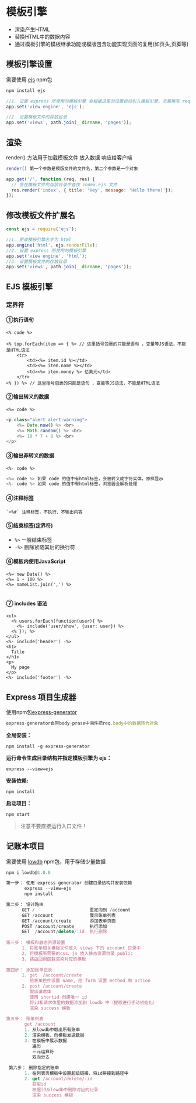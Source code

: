 # 模板引擎

- 渲染产生HTML
- 替换HTML中的数据内容
- 通过模板引擎的模板继承功能或模版包含功能实现页面的复用(如页头,页脚等)

## 模板引擎设置

需要使用 [ejs](https://www.npmjs.com/package/ejs) npm包

```js
npm install ejs
```



```js
//1. 设置 express 所使用的模板引擎 会根据这里的设置自动引入模板引擎，无需再写 require()
app.set('view engine', 'ejs');

//2. 设置模板文件的存放目录
app.set('views', path.join(__dirname, 'pages'));
```

## 渲染

render() 	方法用于加载模板文件 放入数据 响应给客户端

```js
render() 第一个参数是模版文件的文件名，第二个参数是一个对象
```



```js
app.get('/', function (req, res) {
  // 会在模板文件的存放目录中查找 index.ejs 文件
  res.render('index', { title: 'Hey', message: 'Hello there!'});
});
```

## 修改模板文件扩展名

```js
const ejs = require('ejs');

//1. 更改模板引擎名字为 html
app.engine('html', ejs.renderFile);
//2. 设置 express 所使用的模板引擎 
app.set('view engine', 'html');
//3. 设置模板文件的存放目录
app.set('views', path.join(__dirname, 'pages'));
```

## EJS 模板引擎

### 定界符

#### ①执行语句

```ejs
<% code %>
```

```ejs
<% top.forEach(item => { %>	// 这里括号包裹的只能是语句 ，变量等JS语法，不能是HTML语法
    <tr>
        <td><%= item.id %></td>
        <td><%= item.name %></td>
        <td><%= item.money %> 亿美元</td>
    </tr>
<% }) %> // 这里括号包裹的只能是语句 ，变量等JS语法，不能是HTML语法
```

#### ②输出转义的数据

```ejs
<%= code %>
```

```js
<p class="alert alert-warning">
    <%= Date.now() %> <br>
    <%= Math.random() %> <br>
    <%= 10 * 7 + 8 %> <br>
</p>
```

#### ③输出非转义的数据

```ejs
<%- code %>
```

```mjs
<%= code %> 如果 code 的值中有html标签，会被转义成字符实体，原样显示
<%- code %> 如果 code 的值中有html标签，浏览器会解析处理
```

#### ④注释标签

```ejs
`<%#` 注释标签，不执行、不输出内容
```

#### ⑤结束标签(定界符)

- `%>` 一般结束标签
- `-%>` 删除紧随其后的换行符

#### ⑥模板内使用JavaScript

```ejs
<%= new Date() %>
<%= 1 + 100 %>
<%= nameList.join(',') %>


```

#### ⑦ includes 语法

```ejs
<ul>
  <% users.forEach(function(user){ %>
    <%- include('user/show', {user: user}) %>
  <% }); %>
</ul>
<%- include('header') -%>
<h1>
  Title
</h1>
<p>
  My page
</p>
<%- include('footer') -%>
```

## Express 项目生成器

使用npm包[express-generator](https://www.npmjs.com/package/express-generator)

```js
express-generator自带body-prase中间件把req.body中的数据转为对象
```

**全局安装：**

```shell
npm install -g express-generator
```

**运行命令生成目录结构并指定模板引擎为 ejs：**

```shell
express --view=ejs
```

**安装依赖:**

```shell
npm install
```

**启动项目：**

```shell
npm start
```

> 注意不要直接运行入口文件！



## 记账本项目

需要使用 [lowdb](https://www.npmjs.com/package/lowdb/v/1.0.0) npm包，用于存储少量数据

```js
npm i lowdb@1.0.0 
```

```js
第一步： 使用 express-generator 创建目录结构并安装依赖
	   express --view=ejs
	   npm install

第二步： 设计路由
      GET /  				    重定向到 /account
      GET /account			    展示账单列表
      GET /account/create       添加表单页面
      POST /account/create  	执行添加
      GET  /account/delete/:id  执行删除	
   
第三步： 模板和静态资源设置
	  1. 将账单相关模板文件放入 views 下的 account 目录中
	  2. 将模板所需要的css、js 放入静态资源目录 public
	  3. 路由回调函数渲染对应的模板
	  
第四步： 添加账单记录
      1. get  /account/create 
         给表单控件设置 name, 给 form 设置 method 和 action
      2. post /account/create  
         取出请求体
         使用 shortid 创建唯一 id
         将id和请求体里的数据添加到 lowdb 中（提取进行手动初始化）
         渲染 success 模板
         
第五步： 账单列表
       get /account
       1. 从lowdb中取出所有账单
       2. 渲染模板，向模板发送数据
       3. 在模板中展示数据
          遍历
          三元运算符
          双向分支
          
 第六步： 删除指定的账单
       1. 在列表页模板中设置超级链接，将id拼接到路径中
       2. get /account/delete/:id
          获取id
          根据id从lowdb中删除对应的记录
          渲染 success 模板
```
